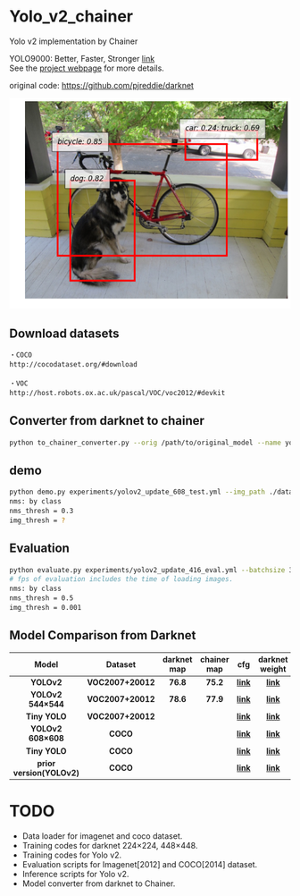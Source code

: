 # Yolo_v2_chainer
Yolo v2 implementation by Chainer

YOLO9000: Better, Faster, Stronger [link](https://pjreddie.com/media/files/papers/YOLO9000.pdf)  
See the [project webpage](https://pjreddie.com/darknet/yolo/) for more details.

original code: https://github.com/pjreddie/darknet

<img src="./imgs/chainer/dog.png"/>  

## Download datasets
```bash
・COCO
http://cocodataset.org/#download

・VOC
http://host.robots.ox.ac.uk/pascal/VOC/voc2012/#devkit
```

## Converter from darknet to chainer
```bash
python to_chainer_converter.py --orig /path/to/original_model --name yolo_v2_chainer
```

## demo
```bash
python demo.py experiments/yolov2_update_608_test.yml --img_path ./data/dog.jpg --thresh 0.20 --nms_thresh 0.3 --save dog
nms: by class
nms_thresh = 0.3
img_thresh = ?
```

## Evaluation
```bash
python evaluate.py experiments/yolov2_update_416_eval.yml --batchsize 32 --gpu 0
# fps of evaluation includes the time of loading images.
nms: by class
nms_thresh = 0.5
img_thresh = 0.001
```

## Model Comparison from Darknet
| Model | Dataset | darknet map | chainer map | cfg | darknet weight | Chainer | orig fps | chainer fps |
|:--------------:|:---------------:|:---------------:|:---------------:|:---------------:|:---------------:|:---------------:|:---------------:|:---------------:|
| **YOLOv2** | **VOC2007+20012** | **76.8** | **75.2** |  **[link](https://github.com/pjreddie/darknet/blob/master/cfg/yolo-voc.cfg)** | **[link](https://pjreddie.com/media/files/yolo-voc.weights)** | | **** | **** |
| **YOLOv2 544×544** | **VOC2007+20012** | **78.6** | **77.9** | **[link](https://github.com/pjreddie/darknet/blob/master/cfg/yolo-voc.cfg)** | **[link](https://pjreddie.com/media/files/yolo-voc.weights)** | | | |
| **Tiny YOLO** | **VOC2007+20012** | | | **[link](https://github.com/pjreddie/darknet/blob/master/cfg/tiny-yolo-voc.cfg)** | **[link](https://pjreddie.com/media/files/tiny-yolo-voc.weights)** | | | |
| **YOLOv2 608×608** | **COCO** | | |  **[link](https://github.com/pjreddie/darknet/blob/master/cfg/yolo.cfg)** | **[link](https://pjreddie.com/media/files/yolo.weights)** | **[link](https://www.dropbox.com/s/j9ehggm8f82h0kb/yolov2_update_coco_608.npz)** | 58.8 | 66.6 |
| **Tiny YOLO** | **COCO** | | | **[link](https://github.com/pjreddie/darknet/blob/master/cfg/tiny-yolo.cfg)** | **[link](https://pjreddie.com/media/files/tiny-yolo.weights)** | | | |
| **prior version(YOLOv2)** | **COCO** | | | **[link](https://github.com/pjreddie/darknet/blob/master/cfg/yolo.2.0.cfg)** | **[link](https://drive.google.com/open?id=0B4kMaWAXZNSWcUJCVW1aOHV0MkU)** | **[link](https://www.dropbox.com/s/vff05c4gb6dojft/yolov2_prior_coco_608.npz)**|  |  | |

<!-- ## Darknetを読んで
- GroundTruthは、一枚ごとに30個以内（インスタンス）と仮定している。
- loss関数の計算方法
- まず、各pixel, anchor毎に、GroundTruthとIOU Matchingを行う。 もしmax iouが閾値を超えている場合、
  その領域の誤差を0とする。もし閾値を超えていなければ、noobject_scale * (0 - l.output[index])
  また、少ないbatch数(12800まで)のときには、すべての領域に関して、x, y, w, hの誤差を計算する。scaleは0.01
- GroundTruthの(x, y, w, h)の値は、(x / img_w, y / img_h, exp(w * (anchor_w / img_w)))
- Anchorの値の意味： -->


# TODO
- Data loader for imagenet and coco dataset.
- Training codes for darknet 224×224, 448×448.
- Training codes for Yolo v2.
- Evaluation scripts for Imagenet[2012] and COCO[2014] dataset.
- Inference scripts for Yolo v2.
- Model converter from darknet to Chainer.
